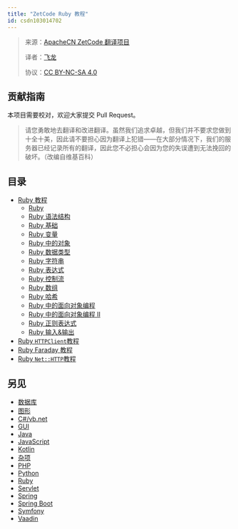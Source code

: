 ```yaml
---
title: "ZetCode Ruby 教程"
id: csdn103014702
---
```


> 来源：[ApacheCN ZetCode 翻译项目](https://github.com/apachecn/zetcode-zh)
> 
> 译者：[飞龙](https://github.com/wizardforcel)
> 
> 协议：[CC BY-NC-SA 4.0](https://creativecommons.org/licenses/by-nc-sa/4.0/deed.zh)

## 贡献指南

本项目需要校对，欢迎大家提交 Pull Request。

> 请您勇敢地去翻译和改进翻译。虽然我们追求卓越，但我们并不要求您做到十全十美，因此请不要担心因为翻译上犯错——在大部分情况下，我们的服务器已经记录所有的翻译，因此您不必担心会因为您的失误遭到无法挽回的破坏。（改编自维基百科）

## 目录

*   [Ruby 教程](https://github.com/apachecn/zetcode-zh/blob/master/docs/ruby/71.md)
    *   [Ruby](https://github.com/apachecn/zetcode-zh/blob/master/docs/ruby/72.md)
    *   [Ruby 语法结构](https://github.com/apachecn/zetcode-zh/blob/master/docs/ruby/73.md)
    *   [Ruby 基础](https://github.com/apachecn/zetcode-zh/blob/master/docs/ruby/74.md)
    *   [Ruby 变量](https://github.com/apachecn/zetcode-zh/blob/master/docs/ruby/75.md)
    *   [Ruby 中的对象](https://github.com/apachecn/zetcode-zh/blob/master/docs/ruby/76.md)
    *   [Ruby 数据类型](https://github.com/apachecn/zetcode-zh/blob/master/docs/ruby/77.md)
    *   [Ruby 字符串](https://github.com/apachecn/zetcode-zh/blob/master/docs/ruby/78.md)
    *   [Ruby 表达式](https://github.com/apachecn/zetcode-zh/blob/master/docs/ruby/79.md)
    *   [Ruby 控制流](https://github.com/apachecn/zetcode-zh/blob/master/docs/ruby/80.md)
    *   [Ruby 数组](https://github.com/apachecn/zetcode-zh/blob/master/docs/ruby/81.md)
    *   [Ruby 哈希](https://github.com/apachecn/zetcode-zh/blob/master/docs/ruby/82.md)
    *   [Ruby 中的面向对象编程](https://github.com/apachecn/zetcode-zh/blob/master/docs/ruby/83.md)
    *   [Ruby 中的面向对象编程 II](https://github.com/apachecn/zetcode-zh/blob/master/docs/ruby/84.md)
    *   [Ruby 正则表达式](https://github.com/apachecn/zetcode-zh/blob/master/docs/ruby/85.md)
    *   [Ruby 输入&输出](https://github.com/apachecn/zetcode-zh/blob/master/docs/ruby/86.md)
*   [Ruby `HTTPClient`教程](https://github.com/apachecn/zetcode-zh/blob/master/docs/ruby/65.md)
*   [Ruby Faraday 教程](https://github.com/apachecn/zetcode-zh/blob/master/docs/ruby/66.md)
*   [Ruby `Net::HTTP`教程](https://github.com/apachecn/zetcode-zh/blob/master/docs/ruby/67.md)

## 另见

*   [数据库](https://github.com/apachecn/zetcode-zh/blob/master/docs/db/SUMMARY.md)
*   [图形](https://github.com/apachecn/zetcode-zh/blob/master/docs/graph/SUMMARY.md)
*   [C#/vb.net](https://github.com/apachecn/zetcode-zh/blob/master/docs/dotnet/SUMMARY.md)
*   [GUI](https://github.com/apachecn/zetcode-zh/blob/master/docs/gui/SUMMARY.md)
*   [Java](https://github.com/apachecn/zetcode-zh/blob/master/docs/java/SUMMARY.md)
*   [JavaScript](https://github.com/apachecn/zetcode-zh/blob/master/docs/js/SUMMARY.md)
*   [Kotlin](https://github.com/apachecn/zetcode-zh/blob/master/docs/kotlin/SUMMARY.md)
*   [杂项](https://github.com/apachecn/zetcode-zh/blob/master/docs/misc/SUMMARY.md)
*   [PHP](https://github.com/apachecn/zetcode-zh/blob/master/docs/php/SUMMARY.md)
*   [Python](https://github.com/apachecn/zetcode-zh/blob/master/docs/py/SUMMARY.md)
*   [Ruby](https://github.com/apachecn/zetcode-zh/blob/master/docs/ruby/SUMMARY.md)
*   [Servlet](https://github.com/apachecn/zetcode-zh/blob/master/docs/servlet/SUMMARY.md)
*   [Spring](https://github.com/apachecn/zetcode-zh/blob/master/docs/spring/SUMMARY.md)
*   [Spring Boot](https://github.com/apachecn/zetcode-zh/blob/master/docs/spring-boot/SUMMARY.md)
*   [Symfony](https://github.com/apachecn/zetcode-zh/blob/master/docs/symfony/SUMMARY.md)
*   [Vaadin](https://github.com/apachecn/zetcode-zh/blob/master/docs/vaadin/SUMMARY.md)